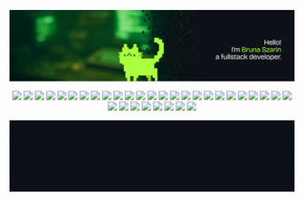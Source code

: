 ![banner](https://github.com/brunaszarin/brunaszarin/blob/main/title.svg)

 


<p align="center">

  <!-- Core Languages -->
  <img src="https://img.shields.io/badge/Python-0D1117?style=flat-square&logo=python&logoColor=ABFF40"/>
  <img src="https://img.shields.io/badge/Java-0D1117?style=flat-square&logo=openjdk&logoColor=ABFF40"/>
  <img src="https://img.shields.io/badge/C%23-0D1117?style=flat-square&logo=csharp&logoColor=ABFF40"/>
  <img src="https://img.shields.io/badge/Node.js-0D1117?style=flat-square&logo=node.js&logoColor=ABFF40"/>
  <img src="https://img.shields.io/badge/TypeScript-0D1117?style=flat-square&logo=typescript&logoColor=ABFF40"/>
  <img src="https://img.shields.io/badge/JavaScript-0D1117?style=flat-square&logo=javascript&logoColor=ABFF40"/>

  <!-- Backend Frameworks -->
  <img src="https://img.shields.io/badge/FastAPI-0D1117?style=flat-square&logo=fastapi&logoColor=ABFF40"/>
  <img src="https://img.shields.io/badge/Django-0D1117?style=flat-square&logo=django&logoColor=ABFF40"/>
  <img src="https://img.shields.io/badge/Flask-0D1117?style=flat-square&logo=flask&logoColor=ABFF40"/>
  <img src="https://img.shields.io/badge/Express.js-0D1117?style=flat-square&logo=express&logoColor=ABFF40"/>
  <img src="https://img.shields.io/badge/Spring%20Boot-0D1117?style=flat-square&logo=springboot&logoColor=ABFF40"/>
  <img src="https://img.shields.io/badge/.NET-0D1117?style=flat-square&logo=dotnet&logoColor=ABFF40"/>
  <img src="https://img.shields.io/badge/GraphQL-0D1117?style=flat-square&logo=graphql&logoColor=ABFF40"/>
  <img src="https://img.shields.io/badge/REST%20API-0D1117?style=flat-square&logo=swagger&logoColor=ABFF40"/>

  <!-- Data & Integrations -->
  <img src="https://img.shields.io/badge/BigQuery-0D1117?style=flat-square&logo=google-cloud&logoColor=ABFF40"/>
  <img src="https://img.shields.io/badge/PostgreSQL-0D1117?style=flat-square&logo=postgresql&logoColor=ABFF40"/>
  <img src="https://img.shields.io/badge/Redis-0D1117?style=flat-square&logo=redis&logoColor=ABFF40"/>
  <img src="https://img.shields.io/badge/Kafka-0D1117?style=flat-square&logo=apachekafka&logoColor=ABFF40"/>
  <img src="https://img.shields.io/badge/n8n-0D1117?style=flat-square&logo=n8n&logoColor=ABFF40"/>
  <img src="https://img.shields.io/badge/Shopify%20API-0D1117?style=flat-square&logo=shopify&logoColor=ABFF40"/>
  

  <!-- Cloud & Infrastructure -->
  <img src="https://img.shields.io/badge/Terraform-0D1117?style=flat-square&logo=terraform&logoColor=ABFF40"/>
  <img src="https://img.shields.io/badge/Docker-0D1117?style=flat-square&logo=docker&logoColor=ABFF40"/>
  <img src="https://img.shields.io/badge/Kubernetes-0D1117?style=flat-square&logo=kubernetes&logoColor=ABFF40"/>
  <img src="https://img.shields.io/badge/Cloudflare-0D1117?style=flat-square&logo=cloudflare&logoColor=ABFF40"/>
  <img src="https://img.shields.io/badge/ArgoCD-0D1117?style=flat-square&logo=argo&logoColor=ABFF40"/>
  <img src="https://img.shields.io/badge/Linux-0D1117?style=flat-square&logo=linux&logoColor=ABFF40"/>
  <img src="https://img.shields.io/badge/Nginx-0D1117?style=flat-square&logo=nginx&logoColor=ABFF40"/>

  <!-- Dev Tools & Utilities -->
  <img src="https://img.shields.io/badge/Git-0D1117?style=flat-square&logo=git&logoColor=ABFF40"/>
  <img src="https://img.shields.io/badge/Postman-0D1117?style=flat-square&logo=postman&logoColor=ABFF40"/>
  <img src="https://img.shields.io/badge/Figma-0D1117?style=flat-square&logo=figma&logoColor=ABFF40"/>
  <!-- Frontend (para integrações ou painéis) -->
  <img src="https://img.shields.io/badge/React-0D1117?style=flat-square&logo=react&logoColor=ABFF40"/>
  <img src="https://img.shields.io/badge/TailwindCSS-0D1117?style=flat-square&logo=tailwindcss&logoColor=ABFF40"/>
  <img src="https://img.shields.io/badge/Remix-0D1117?style=flat-square&logo=remix&logoColor=ABFF40"/>

</p>

![banner](https://github.com/brunaszarin/brunaszarin/blob/main/bio.gif)
